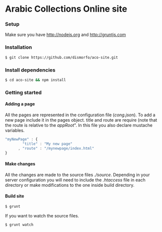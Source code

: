 Arabic Collections Online site
========

### Setup

Make sure you have http://nodejs.org and http://gruntjs.com

### Installation

```bash
$ git clone https://github.com/dismorfo/aco-site.git
```

### Install dependencies

```bash
$ cd aco-site && npm install
```

### Getting started
  
#### Adding a page
  
All the pages are represented in the configuration file (*cong.jso*n). To add a new page include it in the pages object.     title and route are require (note that the route is relative to the *appRoot*". In this file you also declare mustache       variables.
  
```javascript
"myNewPage" : {
        "title" : "My new page"
      , "route" : "/mynewpage/index.html"
}
```  

#### Make changes

All the changes are made to the source files *./source*. Depending in your server configuration
you will need to include the *.htaccess* file in each directory or make modifications to the one
inside build directory.

#### Build site

```bash
$ grunt
```
  If you want to watch the source files.

```bash
$ grunt watch
```
